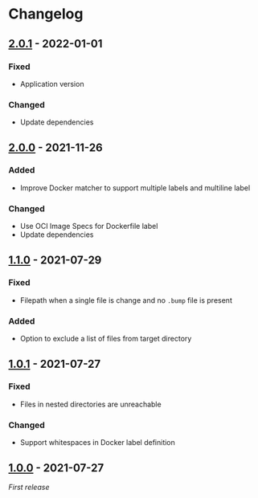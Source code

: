# Changelog

## [2.0.1] - 2022-01-01

### Fixed

- Application version

### Changed

- Update dependencies

## [2.0.0] - 2021-11-26

### Added

- Improve Docker matcher to support multiple labels and multiline label

### Changed

- Use OCI Image Specs for Dockerfile label
- Update dependencies

## [1.1.0] - 2021-07-29

### Fixed

- Filepath when a single file is change and no `.bump` file is present

### Added

- Option to exclude a list of files from target directory

## [1.0.1] - 2021-07-27

### Fixed

- Files in nested directories are unreachable

### Changed

- Support whitespaces in Docker label definition

## [1.0.0] - 2021-07-27

_First release_

[2.0.1]: https://github.com/anton-yurchenko/version-bump/compare/v2.0.0...v2.0.1
[2.0.0]: https://github.com/anton-yurchenko/version-bump/compare/v1.1.0...v2.0.0
[1.1.0]: https://github.com/anton-yurchenko/version-bump/compare/v1.0.1...v1.1.0
[1.0.1]: https://github.com/anton-yurchenko/version-bump/compare/v1.0.0...v1.0.1
[1.0.0]: https://github.com/anton-yurchenko/version-bump/releases/tag/v1.0.0
